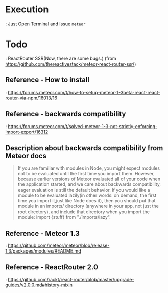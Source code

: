 # Execution
: Just Open Terminal and Issue `meteor`

# Todo
:  ReactRouter SSR(Now, there are some bugs.)
(from https://github.com/thereactivestack/meteor-react-router-ssr/)

## Reference - How to install
: https://forums.meteor.com/t/how-to-setup-meteor-1-3beta-react-react-router-via-npm/16013/16

## Reference - backwards compatibility
: https://forums.meteor.com/t/solved-meteor-1-3-not-strictly-enforcing-import-export/16312

## Description about backwards compatibility from Meteor docs
> If you are familiar with modules in Node, you might expect modules not to be evaluated until the first time you import them. However, because earlier versions of Meteor evaluated all of your code when the application started, and we care about backwards compatibility, eager evaluation is still the default behavior. If you would like a module to be evaluated lazily(in other words: on demand, the first time you import it,just like Node does it), then you should put that module
in an imports/ directory (anywhere in your app, not just the root directory), and include that directory when you import the module: import {stuff} from "./imports/lazy".

## Reference - Meteor 1.3
: https://github.com/meteor/meteor/blob/release-1.3/packages/modules/README.md

## Reference - ReactRouter 2.0
: https://github.com/rackt/react-router/blob/master/upgrade-guides/v2.0.0.md#history-mixin

